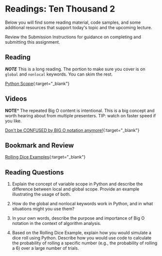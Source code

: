 # Readings: Ten Thousand 2

Below you will find some reading material, code samples, and some additional resources that support today's topic and the upcoming lecture.

Review the Submission Instructions for guidance on completing and submitting this assignment.

## Reading

***NOTE*** This is a long reading. The portion to make sure you cover is on `global` and `nonlocal` keywords. You can skim the rest.

[Python Scope](https://realpython.com/python-scope-legb-rule/){:target="_blank"}

<!-- Mix it up! Create the questions with pointed answers, fill in the blank, or opinion/open ended -->

## Videos

**NOTE*** The repeated Big O content is intentional. This is a big concept and worth hearing about from multiple presenters. TIP: watch on faster speed if you like.

[Don't be CONFUSED by BIG O notation anymore!](https://www.youtube.com/watch?v=5Uqawfl0VHQ){:target="_blank"}

<!-- Mix it up! Create the questions with pointed answers, fill in the blank, or opinion/open ended -->

## Bookmark and Review

[Rolling Dice Examples](https://artofproblemsolving.com/wiki/index.php/Basic_Programming_With_Python#Program_Example_1_3){:target="_blank"}

## Reading Questions
<!-- Written with help from ChatGPT -->

1. Explain the concept of variable scope in Python and describe the difference between local and global scope. Provide an example illustrating the usage of both.

1. How do the global and nonlocal keywords work in Python, and in what situations might you use them?

1. In your own words, describe the purpose and importance of Big O notation in the context of algorithm analysis.

1. Based on the Rolling Dice Example, explain how you would simulate a dice roll using Python. Describe how you would use code to calculate the probability of rolling a specific number (e.g., the probability of rolling a 6) over a large number of trials.
